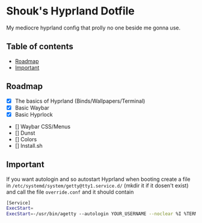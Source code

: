 # Shouk's Hyprland Dotfile
My mediocre hyprland config that prolly no one beside me gonna use.

## Table of contents
- [Roadmap](#Roadmap)
- [Important](#Important)

## Roadmap
- [x] The basics of Hyprland (Binds/Wallpapers/Terminal)
- [x] Basic Waybar
- [x] Basic Hyprlock
- [] Waybar CSS/Menus
- [] Dunst
- [] Colors
- [] Install.sh

## Important
If you want autologin and so autostart Hyprland when booting create a file in `/etc/systemd/system/getty@tty1.service.d/` (mkdir it if it dosen't exist) and call the file `override.conf`
and it should contain

```bash
[Service]
ExecStart=
ExecStart=-/usr/bin/agetty --autologin YOUR_USERNAME --noclear %I %TERM
```
